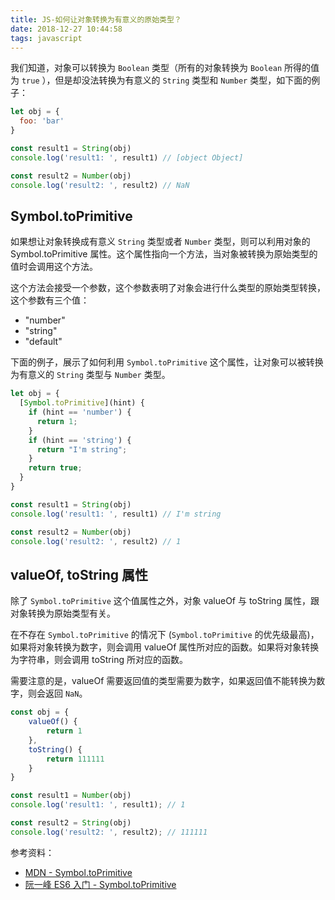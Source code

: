 ```yaml
---
title: JS-如何让对象转换为有意义的原始类型？
date: 2018-12-27 10:44:58
tags: javascript
---
```


我们知道，对象可以转换为 `Boolean` 类型（所有的对象转换为 `Boolean` 所得的值为 `true` ），但是却没法转换为有意义的 `String` 类型和 `Number` 类型，如下面的例子：

```js
let obj = {
  foo: 'bar'
}

const result1 = String(obj)
console.log('result1: ', result1) // [object Object]

const result2 = Number(obj)
console.log('result2: ', result2) // NaN
```

## Symbol.toPrimitive

如果想让对象转换成有意义 `String` 类型或者 `Number` 类型，则可以利用对象的 Symbol.toPrimitive 属性。这个属性指向一个方法，当对象被转换为原始类型的值时会调用这个方法。

这个方法会接受一个参数，这个参数表明了对象会进行什么类型的原始类型转换，这个参数有三个值：

- "number"
- "string"
- "default"


下面的例子，展示了如何利用 `Symbol.toPrimitive` 这个属性，让对象可以被转换为有意义的 `String` 类型与 `Number` 类型。

```js
let obj = {
  [Symbol.toPrimitive](hint) {
    if (hint == 'number') {
      return 1;
    }
    if (hint == 'string') {
      return "I'm string";
    }
    return true;
  }
}

const result1 = String(obj)
console.log('result1: ', result1) // I'm string

const result2 = Number(obj)
console.log('result2: ', result2) // 1
```

## valueOf, toString 属性

除了 `Symbol.toPrimitive` 这个值属性之外，对象 valueOf 与 toString 属性，跟对象转换为原始类型有关。

在不存在 `Symbol.toPrimitive` 的情况下 (`Symbol.toPrimitive` 的优先级最高)，如果将对象转换为数字，则会调用 valueOf 属性所对应的函数。如果将对象转换为字符串，则会调用 toString 所对应的函数。

需要注意的是，valueOf 需要返回值的类型需要为数字，如果返回值不能转换为数字，则会返回 `NaN`。

```js
const obj = {
    valueOf() {
        return 1
    },
    toString() {
        return 111111
    }
}

const result1 = Number(obj)
console.log('result1: ', result1); // 1

const result2 = String(obj)
console.log('result2: ', result2); // 111111
```

参考资料：

- [MDN - Symbol.toPrimitive](https://developer.mozilla.org/en-US/docs/Web/JavaScript/Reference/Global_Objects/Symbol/toPrimitive)
- [阮一峰 ES6 入门 - Symbol.toPrimitive](http://es6.ruanyifeng.com/#docs/symbol#Symbol-toPrimitive)
